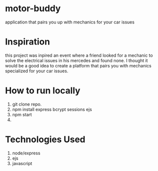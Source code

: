 # motor-buddy
application that pairs you up with mechanics for your car issues

# Inspiration
this project was inpired an event where a friend looked for a mechanic to solve the electrical issues in his mercedes and found none. I thought it would be a good idea to create a platform that pairs
you with mechanics specialized for your car issues.

# How to run locally
1. git clone repo.
2. npm install express bcrypt sessions ejs
3. npm start
4. 
 # Technologies Used
 1. node/express
 2. ejs
 3. javascript
